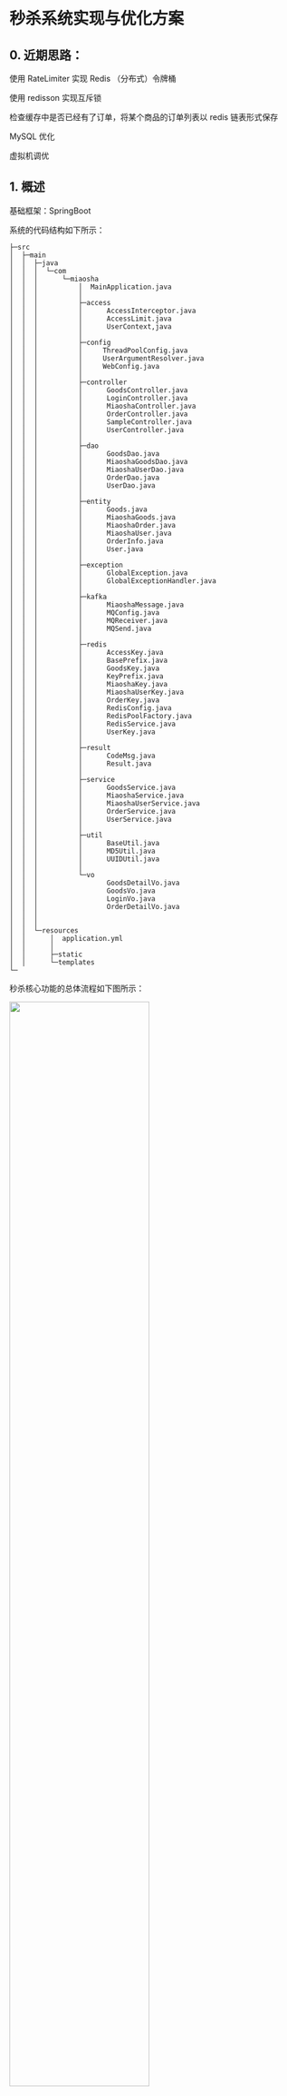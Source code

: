 # 秒杀系统实现与优化方案

## 0. 近期思路：

使用 RateLimiter 实现 Redis （分布式）令牌桶

使用 redisson 实现互斥锁

检查缓存中是否已经有了订单，将某个商品的订单列表以 redis 链表形式保存

MySQL 优化

虚拟机调优

## 1. 概述

基础框架：SpringBoot 

系统的代码结构如下所示：

```
├─src
│  ├─main
│  │  ├─java
│  │  │  └─com
│  │  │      └─miaosha
│  │  │          │  MainApplication.java
│  │  │          │  
│  │  │          ├─access
│  │  │          │      AccessInterceptor.java 
│  │  │          │      AccessLimit.java
│  │  │          │      UserContext,java
│  │  │          │  
│  │  │          ├─config
│  │  │          │     ThreadPoolConfig.java  
│  │  │          │     UserArgumentResolver.java
│  │  │          │     WebConfig.java
│  │  │          │  
│  │  │          ├─controller
│  │  │          │      GoodsController.java
│  │  │          │      LoginController.java
│  │  │          │      MiaoshaController.java
│  │  │          │      OrderController.java
│  │  │          │      SampleController.java
│  │  │          │      UserController.java
│  │  │          │      
│  │  │          ├─dao
│  │  │          │      GoodsDao.java
│  │  │          │      MiaoshaGoodsDao.java
│  │  │          │      MiaoshaUserDao.java
│  │  │          │      OrderDao.java
│  │  │          │      UserDao.java
│  │  │          │     
│  │  │          ├─entity
│  │  │          │      Goods.java
│  │  │          │      MiaoshaGoods.java
│  │  │          │      MiaoshaOrder.java
│  │  │          │      MiaoshaUser.java
│  │  │          │      OrderInfo.java
│  │  │          │      User.java
│  │  │          │
│  │  │          ├─exception
│  │  │          │      GlobalException.java
│  │  │          │      GlobalExceptionHandler.java
│  │  │          │
│  │  │          ├─kafka
│  │  │          │      MiaoshaMessage.java
│  │  │          │      MQConfig.java
│  │  │          │      MQReceiver.java
│  │  │          │      MQSend.java
│  │  │          │
│  │  │          ├─redis
│  │  │          │      AccessKey.java
│  │  │          │      BasePrefix.java
│  │  │          │      GoodsKey.java
│  │  │          │      KeyPrefix.java
│  │  │          │      MiaoshaKey.java
│  │  │          │      MiaoshaUserKey.java
│  │  │          │      OrderKey.java
│  │  │          │      RedisConfig.java
│  │  │          │      RedisPoolFactory.java
│  │  │          │      RedisService.java
│  │  │          │      UserKey.java
│  │  │          │
│  │  │          ├─result
│  │  │          │      CodeMsg.java
│  │  │          │      Result.java
│  │  │          │
│  │  │          ├─service
│  │  │          │      GoodsService.java
│  │  │          │      MiaoshaService.java
│  │  │          │      MiaoshaUserService.java
│  │  │          │      OrderService.java
│  │  │          │      UserService.java
│  │  │          │
│  │  │          ├─util
│  │  │          │      BaseUtil.java
│  │  │          │      MD5Util.java
│  │  │          │      UUIDUtil.java
│  │  │          │
│  │  │          └─vo
│  │  │                 GoodsDetailVo.java
│  │  │                 GoodsVo.java
│  │  │                 LoginVo.java
│  │  │                 OrderDetailVo.java
│  │  │        
│  │  │                      
│  │  └─resources
│  │      │  application.yml
│  │      │      
│  │      ├─static
│  │      └─templates
└─

```

秒杀核心功能的总体流程如下图所示：

<img src="https://github.com/Augustvic/MiaoShaoSystem/blob/master/images/main.png" width=70% />

## 2. 秒杀模块优化

服务先读缓存，如果命中则返回

缓存不命中，再读数据库，同时将读到的数据写入缓存

读多写少的场景（下单成功比例很低）

缓存穿透/缓存击穿/缓存热点/缓存一致性

### 2.1 消息队列

技术栈：kafka

#### 2.1.1 降流

目标是将请求尽量拦截在上游，减少对数据库的访问。

短时间大量的秒杀请求不会直接冲击到服务端的处理流程，先堆积在消息队列中，服务按照自己的能力从消息队列中获取消息请求进行处理。

#### 2.1.2 解耦（未涉及）

当一个新的订单创建时，可能会有支付系统需要发起支付流程、风控系统需要审核订单的合法性、客服系统需要给用户发送短信告知用户、分析系统需要更新统计数据……

以上操作都需要实时获取订单数据，所以引入消息队列，下游子系统各自订阅消息，完成各自的流程，互不干扰。

#### 2.1.3 异步

此系统中，决定是否秒杀成功，实际上只有最后一步——写入数据库。

当秒杀请求进入消息队列，就马上给用户返回“正在处理”。之后由消息队列异步地进行后续的操作，执行完成后才返回秒杀的结果。

### 2.2 缓存

技术栈：redis

#### 2.2.1 缓存预热

在秒杀开始之前，提前将秒杀商品库存加载到缓存中。

此项目中使用定时线程池每 20 分钟读取一次数据库，获取即将参加秒杀的商品库存，存入缓存中。

#### 2.2.2 缓存击穿

在缓存失效（或缓存过期）的情况下，大并发请求缓存中没有但数据库中有的数据。大量请求到达数据库，引起数据库压力瞬间增大。

采用互斥锁解决此问题。缓存失效的时候，线程先去获取锁，获取到锁的线程请求数据库数据，没有得到锁的继续不断重试并检查缓存中是否有了该数据。读取数据库的线程将数据加入到缓存后释放锁。

此项目中使用 redis 实现的互斥锁来避免缓存击穿的功能点主要包括：

* “预减库存”之前判断库存是否已加载到缓存中，如果未加载，线程请求互斥锁。请求成功的线程访问数据库，将秒杀商品库存加载到缓存中，其他请求在此过程中自旋等待。

#### 2.2.3 缓存热点（未实现）

大量业务请求都命中同一份缓存数据。

解决方案：复制多份缓存，将请求分散到多台缓存服务器上。

#### 2.2.4 令牌桶




### 2.3 数据库

技术栈：MySQL

#### 2.3.1 索引

#### 2.3.2 查询优化



## 3. 用户模块优化

技术栈：Redis

### 3.1 用户会话

使用 Redis 中的 hash 数据结构缓存用户的基本信息和会话信息。

以最后一次登录时间开始算起，五分钟之后，会话将会过期，用户需要重新登陆。

> Session是在服务端保存的一个数据结构，用来跟踪用户的状态，这个数据可以保存在集群、数据库、文件中；Cookie是客户端保存用户信息的一种机制，用来记录用户的一些信息，也是实现 Session 的一种方式。

### 3.2 信息修改

#### 3.2.1 缓存淘汰还是修改？

朴素类型的数据，直接 set 修改后的值即可；对于对象类型或者文本类型，修改缓存 value 的成本较高，需要反序列化和序列化，直接淘汰缓存更好。

在少数场景下选择修改缓存效率较高，但是修改缓存可能会出现以下并发问题：

（1）线程 1 先操作数据库，线程 2 后操作数据库

（2）线程 2 先 set 了缓存，线程 1 后 set 了缓存

将会导致，数据库与缓存之间的数据不一致。所以通常情况下选择淘汰缓存，因为最多额外增加一次 cache miss，成本忽略不计。

但此处客户端对于单个用户信息的访问不存在高并发读取的情况，所以选择**修改缓存**即可。

#### 3.2.2 缓存与数据库一致性

通常情况下建议先操作数据库再操作缓存。

此处客户端对于单个用户信息的访问不存在高并发读取的情况，可先修改缓存，保证客户端即刻就能读取到最新信息，然后再写入数据库。

## 4. 虚拟机调优


## 5. 其他

### 5.1 安全

隐藏秒杀地址

### 5.2 超卖

解决超卖：

1. 数据库加唯一索引，防止用户重复购买

2. SQL 加库存数量判断，防止库存变成负数


## 6. 展望

### 分布式

#### 数据库读写分离

#### 缓存雪崩

如果缓存挂掉，所有的请求会压到数据库，如果未提前做容量预估，可能会把数据库压垮。（在缓存恢复之前，数据库可能一直都起不来），导致系统整体不可服务。

提前做容量预估，如果缓存挂掉，数据库仍能扛住，才能执行上述方案。

使用缓存水平切分（推荐使用一致性哈希算法进行切分），一个缓存实例挂掉后，不至于所有的流量都压到数据库上。

## 7. 参考

* [（讨论）缓存同步、如何保证缓存一致性、缓存误用](https://www.jianshu.com/p/c8d5df3338aa)
